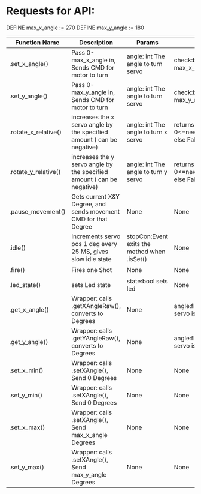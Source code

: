# Requests for API:

DEFINE max_x_angle := 270
DEFINE max_y_angle := 180

| Function Name  | Description                | Params  | Return Values  | Complete? |
| -------------  | ---                        | ---     | ---            | ---       |
| .set_x_angle()    | Pass 0-max_x_angle in, Sends CMD for motor to turn  | angle: int The angle to turn servo   |  check:boolean If angle > max_x_angle, T   |    ✔️    |
| .set_y_angle()    | Pass 0-max_y_angle in, Sends CMD for motor to turn  | angle: int The angle to turn servo    |  check:boolean If angle > max_y_angle, T    |    ✔️    |
| .rotate_x_relative()    | increases the x servo angle by the specified amount ( can be negative) | angle: int The angle to turn x servo    |  returns True if 0<=new_angle<=max_x_angle else False   |    ✔️    |
| .rotate_y_relative()    | increases the y servo angle by the specified amount ( can be negative)  | angle: int The angle to turn y servo    |  returns True if 0<=new_angle<=max_y_angle else False  |    ✔️    |
| .pause_movement()    | Gets current X&Y Degree, and sends movement CMD for that Degree   | None    |  None    |    ✔️    |
| .idle()    | Increments servo pos 1 deg every 25 MS, gives slow idle state  | stopCon:Event exits the method when .isSet()  |  None    |    ✔️    |
| .fire()    | Fires one Shot  | None    |  None    |    ✔️    |
| .led_state()    | sets Led state  |  state:bool sets led   |  None    |    ✔️    |
| .get_x_angle()    | Wrapper: calls .getXAngleRaw(), converts to Degrees  | None    |  angle:float The angle the X servo is in.    |    ✔️    |
| .get_y_angle()    | Wrapper: calls .getYAngleRaw(), converts to Degrees  | None    |  angle:float The angle the Y servo is in.    |    ✔️    |
| .set_x_min()    | Wrapper: calls .setXAngle(), Send 0 Degrees  | None    |  None    |    ✔️    |
| .set_y_min()    | Wrapper: calls .setXAngle(), Send 0 Degrees  | None    |  None    |    ✔️    |
| .set_x_max()    | Wrapper: calls .setXAngle(), Send max_x_angle Degrees  | None    |  None    |    ✔️    |
| .set_y_max()    | Wrapper: calls .setXAngle(), Send max_y_angle Degrees  | None    |  None    |    ✔️    |
